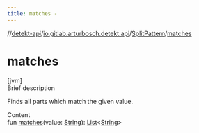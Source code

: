 ```yaml
---
title: matches -
---
```

//[detekt-api](../../index.md)/[io.gitlab.arturbosch.detekt.api](../index.md)/[SplitPattern](index.md)/[matches](matches.md)



# matches  
[jvm]  
Brief description  


Finds all parts which match the given value.

  
Content  
fun [matches](matches.md)(value: [String](https://kotlinlang.org/api/latest/jvm/stdlib/kotlin/-string/index.html)): [List](https://kotlinlang.org/api/latest/jvm/stdlib/kotlin.collections/-list/index.html)<[String](https://kotlinlang.org/api/latest/jvm/stdlib/kotlin/-string/index.html)>  



